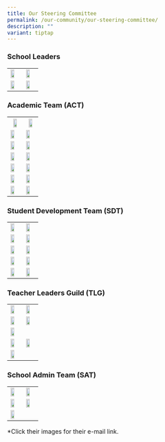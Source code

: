 ```yaml
---
title: Our Steering Committee
permalink: /our-community/our-steering-committee/
description: ""
variant: tiptap
---
```

<h3>School Leaders</h3><table><tbody><tr><td rowspan="1" colspan="1"><a class="isomer-image-wrapper" href="mailto: Townsvilleps@moe.edu.sg"><img style="width: 65%;" height="auto" width="100%" alt="" src="/images/School Leaders/mr eddie foo.jpg"></a></td><td rowspan="1" colspan="1"><a class="isomer-image-wrapper" href="mailto: Townsvilleps@moe.edu.sg"><img style="width: 65%;" height="auto" width="100%" alt="" src="/images/School Leaders/ms lynette fernandez.jpg"></a></td></tr><tr><td rowspan="1" colspan="1"><a class="isomer-image-wrapper" href="mailto: Townsvilleps@moe.edu.sg"><img style="width: 65%;" height="auto" width="100%" alt="" src="/images/School Leaders/mr sunny ho.jpg"></a></td><td rowspan="1" colspan="1"><a class="isomer-image-wrapper" href="mailto: Townsvilleps@moe.edu.sg"><img style="width: 65%;" height="auto" width="100%" alt="" src="/images/School Leaders/mr martin velan anthony.jpg"></a></td></tr></tbody></table><h3>Academic Team (ACT)</h3><table><tbody><tr><th rowspan="1" colspan="1"><a class="isomer-image-wrapper" href="mailto: Townsvilleps@moe.edu.sg"><img style="width: 65%;" height="auto" width="100%" alt="" src="/images/School Leaders/Mr_Sunny_Ho_2.jpg"></a></th><th rowspan="1" colspan="1"><a class="isomer-image-wrapper" href="mailto: ong_chor_meng@moe.edu.sg"><img style="width: 65%;" height="auto" width="100%" alt="" src="/images/Teaching Staff/Ms_Ong_Chor_Meng_2.jpg"></a></th></tr><tr><td rowspan="1" colspan="1"><a class="isomer-image-wrapper" href="mailto: shanthi_deenathayalan@moe.edu.sg"><img style="width: 65%;" height="auto" width="100%" alt="" src="/images/Teaching Staff/Mdm_Shanthi_Deenathayalan_2.jpg"></a></td><td rowspan="1" colspan="1"><a class="isomer-image-wrapper" href="mailto: lye_choon_hwan@moe.edu.sg"><img style="width: 65%;" height="auto" width="100%" alt="" src="/images/Teaching Staff/2023_mdm lye choon hwan-final.jpg"></a></td></tr><tr><td rowspan="1" colspan="1"><a class="isomer-image-wrapper" href="ong_peck_har@moe.edu.sg"><img style="width: 65%;" height="auto" width="100%" alt="" src="/images/Teaching Staff/2023_mrs lee peck har-final.jpg"></a></td><td rowspan="1" colspan="1"><a class="isomer-image-wrapper" href="rachel_tan_hsu_sze-ern@moe.edu.sg"><img style="width: 65%;" height="auto" width="100%" alt="" src="/images/Teaching Staff/2023_mrs rachel long.jpg"></a></td></tr><tr><td rowspan="1" colspan="1"><a class="isomer-image-wrapper" href="mailto: lee_boon_haw_jeremy@moe.edu.sg"><img style="width: 65%;" height="auto" width="100%" alt="" src="/images/Teaching Staff/2023_mr jeremy lee-final.jpg"></a></td><td rowspan="1" colspan="1"><a class="isomer-image-wrapper" href="mailto: ong_hui_min_felicia@moe.edu.sg"><img style="width: 65%;" height="auto" width="100%" alt="" src="/images/Teaching Staff/ms felicia ong.jpg"></a></td></tr><tr><td rowspan="1" colspan="1"><a class="isomer-image-wrapper" href="mailto: chew_hua_jie@moe.edu.sg"><img style="width: 65%;" height="auto" width="100%" alt="" src="/images/Teaching Staff/Mrs_Lim_Chew_Hua_Jie_2.jpg"></a></td><td rowspan="1" colspan="1"><a class="isomer-image-wrapper" href="mailto: madhavi_chandramohan@moe.edu.sg"><img style="width: 65%;" height="auto" width="100%" alt="" src="/images/Teaching Staff/Ms_Madhavi_Chandramohan_2.jpg"></a></td></tr><tr><td rowspan="1" colspan="1"><a class="isomer-image-wrapper" href="mailto: ang_shi_yin_pearl@moe.edu.sg"><img style="width: 65%;" height="auto" width="100%" alt="" src="/images/Teaching Staff/2023_mrs pearl phua-final.jpg"></a></td><td rowspan="1" colspan="1"><a class="isomer-image-wrapper" href="mailto: pei_cihui_pamela@moe.edu.sg"><img style="width: 65%;" height="auto" width="100%" alt="" src="/images/Teaching Staff/2023_mrs pamela chan.jpg"></a></td></tr><tr><td rowspan="1" colspan="1"><a class="isomer-image-wrapper" href="mailto: vemalan_elangovan@moe.edu.sg"><img style="width: 65%;" height="auto" width="100%" alt="" src="/images/Teaching Staff/mr vemalan s_o elangovan.jpg"></a></td><td rowspan="1" colspan="1"><a class="isomer-image-wrapper" href="mailto: sng_rong_long_ben@moe.edu.sg"><img style="width: 65%;" height="auto" width="100%" alt="" src="/images/Teaching Staff/mr ben sng.jpg"></a></td></tr></tbody></table><h3>Student Development Team (SDT)</h3><table><tbody><tr><td rowspan="1" colspan="1"><a class="isomer-image-wrapper" href="mailto: Townsvilleps@moe.edu.sg"><img style="width: 65%;" height="auto" width="100%" alt="" src="/images/School Leaders/Ms_Lynette_Fernandez_2.jpg"></a></td><td rowspan="1" colspan="1"><a class="isomer-image-wrapper" href="debbie_poon_ee_le@moe.edu.sg"><img style="width: 65%;" height="auto" width="100%" src="/images/Teaching%20Staff/2023_mrs%20debbie%20lau.jpg"></a></td></tr><tr><td rowspan="1" colspan="1"><a class="isomer-image-wrapper" href="mailto: muhammad_b_ali@moe.edu.sg"><img style="width:65%" height="auto" width="100%" src="/images/Teaching%20Staff/2023_mr%20muhammad%20bin%20ali.jpg"></a></td><td rowspan="1" colspan="1"><a class="isomer-image-wrapper" href="mailto: premila_ratnam@moe.edu.sg"><img style="width:65%" height="auto" width="100%" src="/images/Teaching%20Staff/2023_mrs%20premila%20onyekachi.jpg"></a></td></tr><tr><td rowspan="1" colspan="1"><a class="isomer-image-wrapper" href="mailto: johnson_chee_john_son@moe.edu.sg"><img style="width:65%" height="auto" width="100%" src="/images/Teaching%20Staff/2023_mr%20johnson%20chee.jpg"></a></td><td rowspan="1" colspan="1"><a class="isomer-image-wrapper" href="mailto: poh_choon_sian@moe.edu.sg"><img style="width:65%" height="auto" width="100%" src="/images/Teaching%20Staff/mr%20vincent%20poh.jpg"></a></td></tr><tr><td rowspan="1" colspan="1"><a class="isomer-image-wrapper" href="mailto: choo_onn_joe@moe.edu.sg"><img style="width:65%" height="auto" width="100%" src="/images/Teaching%20Staff/mr%20joe%20choo-final.jpg"></a></td><td rowspan="1" colspan="1"><a class="isomer-image-wrapper" href="mailto: suzana_suah@moe.edu.sg"><img style="width:65%" height="auto" width="100%" src="/images/Teaching%20Staff/2023_mdm%20suzana%20bte%20suah.jpg"></a></td></tr><tr><td rowspan="1" colspan="1"><a class="isomer-image-wrapper" href="mailto: cheah_loo_hui_hui@moe.edu.sg"><img style="width:65%" height="auto" width="100%" src="/images/Teaching%20Staff/mrs%20cheah-loo%20yin%20hui.jpg"></a></td><td rowspan="1" colspan="1"><a class="isomer-image-wrapper" href="mailto: toh_xiao_ting@moe.edu.sg"><img style="width:65%" height="auto" width="100%" src="/images/Teaching%20Staff/ms%20toh%20xiao%20ting.jpg"></a></td></tr></tbody></table><h3>Teacher Leaders Guild (TLG)</h3><table><tbody><tr><td rowspan="1" colspan="1"><a class="isomer-image-wrapper" href="mailto: cheh_seok_buay@moe.edu.sg"><img style="width:65%" height="auto" width="100%" src="/images/Teaching%20Staff/2023_mrs%20lek%20seok%20buay.jpg"></a></td><td rowspan="1" colspan="1"><a class="isomer-image-wrapper" href="mailto: s_nirmala_devi_santhanasamy@moe.edu.sg"><img style="width: 65%;" height="auto" width="100%" alt="" src="/images/Teaching Staff/Mrs_S_Nirmala_FINAL_2.jpg"></a></td></tr><tr><td rowspan="1" colspan="1"><a class="isomer-image-wrapper" href="mailto: v_usha_devi@moe.edu.sg"><img style="width: 65%;" height="auto" width="100%" alt="" src="/images/Teaching Staff/Mrs_Usha_Surendran_FINAL_2.jpg"></a></td><td rowspan="1" colspan="1"><a class="isomer-image-wrapper" href="mailto: chua_sock_eng_theresa@moe.edu.sg"><img style="width:65%" height="auto" width="100%" src="/images/Teaching%20Staff/2023_mrs%20theresa%20wong-final.jpg"></a></td></tr><tr><td rowspan="1" colspan="1"><a class="isomer-image-wrapper" href="mailto: latha_devi@moe.edu.sg"><img style="width:65%" height="auto" width="100%" src="/images/Teaching%20Staff/2023_mrs%20latha%20joseph.jpg"></a></td><td rowspan="1" colspan="1"><p></p></td></tr><tr><td rowspan="1" colspan="1"><a class="isomer-image-wrapper" href="mailto: tan_maggie@moe.edu.sg"><img style="width: 65%;" height="auto" width="100%" alt="" src="/images/Teaching Staff/Mrs_Maggie_Tan_2.jpg"></a></td><td rowspan="1" colspan="1"><a class="isomer-image-wrapper" href="mailto: teh_wei_ming_john@moe.edu.sg"><img style="width: 65%;" height="auto" width="100%" alt="" src="/images/Teaching Staff/Mr_John_Teh_Wei_Ming_2.jpg"></a></td></tr><tr><td rowspan="1" colspan="1"><a class="isomer-image-wrapper" href="mailto: siti_wazirah_daud@moe.edu.sg"><img style="width: 65%;" height="auto" width="100%" alt="" src="/images/Teaching Staff/Mrs_Wazirah_Covas_2.jpg"></a></td><td rowspan="1" colspan="1"><p></p></td></tr></tbody></table><h3>School Admin Team (SAT)</h3><table><tbody><tr><td rowspan="1" colspan="1"><a class="isomer-image-wrapper" href="mailto: Townsvilleps@moe.edu.sg"><img style="width: 65%;" height="auto" width="100%" alt="" src="/images/School Leaders/Mr_Martin_Velan_Anthony_2.jpg"></a></td><td rowspan="1" colspan="1"><a class="isomer-image-wrapper" href="mailto: Townsvilleps@moe.edu.sg"><img style="width: 65%;" height="auto" width="100%" alt="" src="/images/EAS Staff/Ms_Candy_Heng_Cheng_Peng_2.jpg"></a></td></tr><tr><td rowspan="1" colspan="1"><a class="isomer-image-wrapper" href="mailto: Townsvilleps@moe.edu.sg"><img style="width:65%" height="auto" width="100%" src="/images/EAS%20Staff/2023_mdm%20nancy%20koh%20mei%20chin.jpg"></a></td><td rowspan="1" colspan="1"><a class="isomer-image-wrapper" href="mailto: Townsvilleps@moe.edu.sg"><img style="width:65%" height="auto" width="100%" src="/images/EAS%20Staff/2023_mr%20mohammad%20zhafrie%20bin%20jalil-final.jpg"></a></td></tr><tr><td rowspan="1" colspan="1"><a class="isomer-image-wrapper" href="mailto: Townsvilleps@moe.edu.sg"><img style="width:65%" height="auto" width="100%" src="/images/EAS%20Staff/2023_mr%20hadi%20asyaari%20bin%20ahmad.jpg"></a></td><td rowspan="1" colspan="1"><p></p></td></tr></tbody></table><p>*Click their images for their e-mail link.</p>